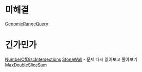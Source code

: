 # 미해결
[GenomicRangeQuery](https://github.com/Highjune/TIL/blob/master/Algorithm/Codility/GenomicRangeQuery.md)

# 긴가민가
[NumberOfDiscIntersections](https://github.com/Highjune/TIL/blob/master/Algorithm/Codility/NumberOfDiscIntersections.md)
[StoneWall](https://github.com/Highjune/TIL/blob/master/Algorithm/Codility/StoneWall.md) 
    - 문제 다시 읽어보고 풀어보기
[MaxDoubleSliceSum](https://github.com/Highjune/TIL/blob/master/Algorithm/Practice/Codility/MaxDoubleSliceSum.md)
    
